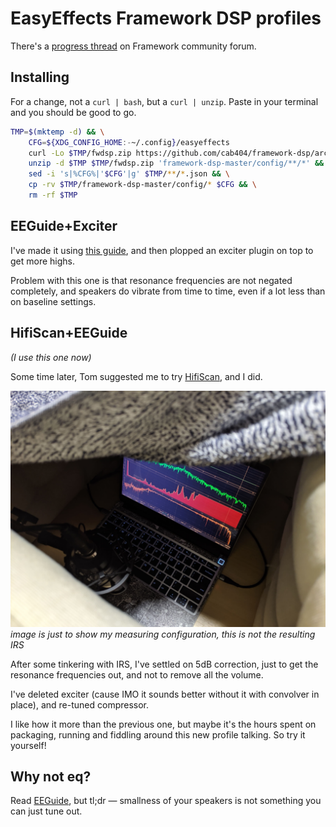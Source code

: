 EasyEffects Framework DSP profiles
=======

There's a [progress thread](https://community.frame.work/t/guide-yet-another-easyeffects-profile/40509/) on Framework community forum.

## Installing

For a change, not a `curl | bash`, but a `curl | unzip`. Paste in your terminal and you should be good to go.

```bash
TMP=$(mktemp -d) && \
    CFG=${XDG_CONFIG_HOME:-~/.config}/easyeffects
    curl -Lo $TMP/fwdsp.zip https://github.com/cab404/framework-dsp/archive/refs/heads/master.zip && \
    unzip -d $TMP $TMP/fwdsp.zip 'framework-dsp-master/config/**/*' && \
    sed -i 's|%CFG%|'$CFG'|g' $TMP/**/*.json && \
    cp -rv $TMP/framework-dsp-master/config/* $CFG && \
    rm -rf $TMP
```

## EEGuide+Exciter

I've made it using [this guide](https://wwmm.github.io/easyeffects/guide_1.html), and then plopped an exciter plugin on top to get more highs.

Problem with this one is that resonance frequencies are not negated completely, and speakers do vibrate from time to time, even if a lot less than on baseline settings.

## HifiScan+EEGuide
_(I use this one now)_

Some time later, Tom suggested me to try [HifiScan](https://github.com/erdewit/HiFiScan), and I did.

![doing the sweep](./images/sweep.jpg)
_image is just to show my measuring configuration, this is not the resulting IRS_

After some tinkering with IRS, I've settled on 5dB correction, just to get the resonance frequencies out, and not to remove all the volume.

I've deleted exciter (cause IMO it sounds better without it with convolver in place), and re-tuned compressor.

I like how it more than the previous one, but maybe it's the hours spent on packaging, running and fiddling around this new profile talking. 
So try it yourself!

## Why not eq?

Read [EEGuide]((https://wwmm.github.io/easyeffects/guide_1.html)), but tl;dr — smallness of your speakers is not something you can just tune out.